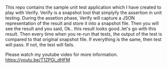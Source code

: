 This repo contains the sample unit test application which I have created to play with Verify. Verify is a snapshot tool that simplyfy the assertion in unit testing. During the assetion phase, Verify will capture a JSON representation of the result and store it into a snapshot file. Then you will see the result and you said, Ok.. this result looks good..let's go with this result. Then every time when you re-run that tests, the output of the test is compared to that original snapshot file.
If everything is the same, then test will pass. If not, the test will fails.

Please watch my youtube video for more information.
https://youtu.be/T1ZPGi_dHFM
